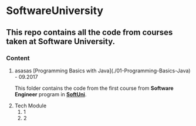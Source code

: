 # SoftwareUniversity

## This repo contains all the code from courses taken at Software University.

### Content
<ol>
<li>asasas
[Programming Basics with Java](./01-Programming-Basics-Java) - 09.2017

This folder contains the code from the first course from **Software Engineer** program in **[SoftUni](http://softuni.bg "Software University")**.

<li>Tech Module
<ol>
<li>1
<li>2
</ol>
</ol>